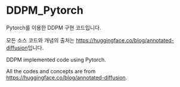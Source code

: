 # DDPM_Pytorch

Pytorch를 이용한 DDPM 구현 코드입니다.

모든 소스 코드와 개념의 출처는 <https://huggingface.co/blog/annotated-diffusion>입니다.



DDPM implemented code using Pytorch.

All the codes and concepts are from <https://huggingface.co/blog/annotated-diffusion>.
